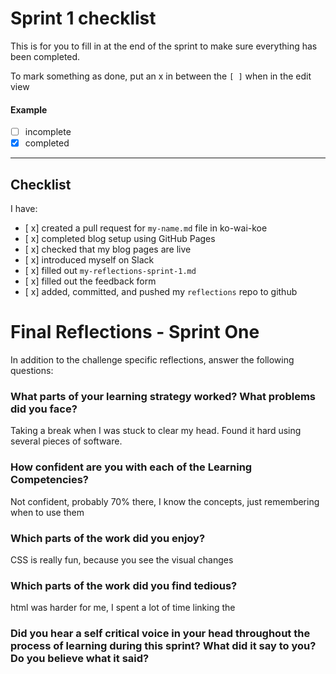 # Sprint 1 checklist

This is for you to fill in at the end of the sprint to make sure everything has been completed.

To mark something as done, put an x in between the `[ ]` when in the edit view

#### Example
- [ ] incomplete
- [x] completed

---

## Checklist
I have:
- [ x] created a pull request for `my-name.md` file in ko-wai-koe
- [ x] completed blog setup using GitHub Pages 
- [ x] checked that my blog pages are live
- [ x] introduced myself on Slack
- [ x] filled out `my-reflections-sprint-1.md`
- [ x] filled out the feedback form
- [ x] added, committed, and pushed my `reflections` repo to github



# Final Reflections - Sprint One 

In addition to the challenge specific reflections, answer the following questions:

### What parts of your learning strategy worked? What problems did you face?

Taking a break when I was stuck to clear my head. Found it hard using several pieces of software.

### How confident are you with each of the Learning Competencies?

Not confident, probably 70% there, I know the concepts, just remembering when to use them

### Which parts of the work did you enjoy?

CSS is really fun, because you see the visual changes

### Which parts of the work did you find tedious?

html was harder for me, I spent a lot of time linking the 

### Did you hear a self critical voice in your head throughout the process of learning during this sprint? What did it say to you? Do you believe what it said?


